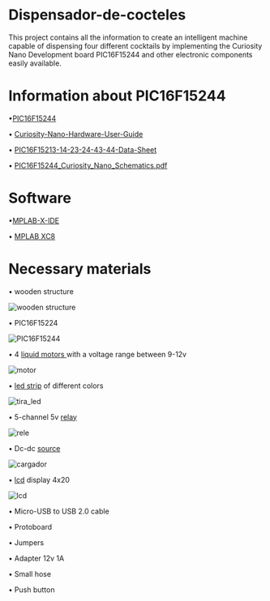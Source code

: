 # Dispensador-de-cocteles
This project contains all the information to create an intelligent machine capable of dispensing four different cocktails by implementing the Curiosity Nano Development board PIC16F15244 and other electronic components easily available.

#  Information about PIC16F15244
<p> •<a href= "https://www.microchip.com/wwwproducts/en/PIC16F15244"  target="_blank">PIC16F15244 </a> </p>
<p>• <a href= "http://ww1.microchip.com/downloads/en/DeviceDoc/PIC16F15244-Curiosity-Nano-Hardware-User-Guide-DS50003045A.pdf"  target="_blank">Curiosity-Nano-Hardware-User-Guide</a>  </p>
<p> • <a href= "http://ww1.microchip.com/downloads/en/DeviceDoc/PIC16F15213-14-23-24-43-44-Data-Sheet-DS40002195B.pdf"  target="_blank">PIC16F15213-14-23-24-43-44-Data-Sheet </a> </p>
<p> • <a href= "https://ww1.microchip.com/downloads/en/DeviceDoc/PIC16F15244_Curiosity_Nano_Schematics.pdf"   target="_blank">PIC16F15244_Curiosity_Nano_Schematics.pdf </a> </p>

# Software
<p> •<a href= "https://www.microchip.com/en-us/development-tools-tools-and-software/mplab-x-ide" target="_blank">MPLAB-X-IDE</a> </p>
<p>•  <a href= "https://www.microchip.com/en-us/development-tools-tools-and-software/mplab-ecosystem-downloads-archive" target="_blank"> MPLAB XC8 </a> </p>

# Necessary materials
<p> • wooden structure </p>

![wooden structure](https://user-images.githubusercontent.com/80067586/118411440-2b9db600-b65a-11eb-8d56-65c9ba938abd.jpg)

<p> • PIC16F15224</p>

![PIC16F15244](https://user-images.githubusercontent.com/80067586/118411455-4cfea200-b65a-11eb-9ae4-bb4275377dec.png)

<p> •  4  <a href="https://articulo.mercadolibre.com.co/MCO-545623259-mini-bomba-de-agua-3v-12v-arduino-acuario-_JM?matt_tool=99279475&matt_word=&matt_source=google&matt_campaign_id=11584883659&matt_ad_group_id=115595145969&matt_match_type=&matt_network=g&matt_device=c&matt_creative=478554425908&matt_keyword=&matt_ad_position=&matt_ad_type=pla&matt_merchant_id=116847301&matt_product_id=MCO545623259&matt_product_partition_id=311407048681&matt_target_id=pla-311407048681&gclid=CjwKCAjwhYOFBhBkEiwASF3KGVqKQa5jqAIFlsY4M6TgXeG_9Y0eAMzziLuogY2b7mwjIfVgFeqwpxoCUusQAvD_BwE" target="_blank">liquid motors </a> with a voltage range between 9-12v </p>

![motor](https://user-images.githubusercontent.com/80067586/118411520-a070f000-b65a-11eb-9a2b-62c22cb361c9.jpg)

<p>• <a href= "https://articulo.mercadolibre.com.co/MCO-540590452-cinta-led-3528-12v-5mts-siliconada-tira-luz-leds-fuente-_JM?searchVariation=46050582191#searchVariation=46050582191&position=7&search_layout=stack&type=item&tracking_id=f24ae44c-6730-4047-9268-c3f183562990" target="_blank">led strip</a> of different colors </p>

![tira_led](https://user-images.githubusercontent.com/80067586/118411590-e0d06e00-b65a-11eb-8f76-88d59be46161.jpg)

<p>• 5-channel 5v <a href= "https://articulo.mercadolibre.com.co/MCO-450495614-modulo-rele-4-canales-relay-arduino-5v-microcontrolador-pic-_JM#position=8&search_layout=stack&type=pad&tracking_id=e3a3ac68-22ad-48f9-895f-ef01dc14511c&is_advertising=true&ad_domain=VQCATCORE_LST&ad_position=8&ad_click_id=ODg2MGU1ZmEtN2VmNC00YWRkLWI4MmItYTk0NmE3NjU5MjVm" target="_blank">relay</a> </p>

![rele](https://user-images.githubusercontent.com/80067586/118411613-fcd40f80-b65a-11eb-9ac9-2d8438e9d4c4.jpg)

<p>• Dc-dc  <a href= "https://articulo.mercadolibre.com.co/MCO-600862443-fuente-dc-dc-lm2596-buck-converter-step-down-3a-voltaje-adj-_JM#position=7&search_layout=stack&type=item&tracking_id=a6d063ee-11fd-44a8-9150-0b5ddeb0d40a" target="_blank">source</a> </p>

![cargador ](https://user-images.githubusercontent.com/80067586/118411722-a5826f00-b65b-11eb-9d74-4ef92be8d855.jpg)


<p>• <a href= "https://ferretronica.com/products/pantalla-display-lcd-4x20-azul-con-backlight?variant=12507901689949" target="_blank">lcd</a> display 4x20 </p>

![lcd](https://user-images.githubusercontent.com/80067586/118411657-386ed980-b65b-11eb-9776-75b2dbb37d45.jpg)

<p>• Micro-USB to USB 2.0 cable </p>

<p>• Protoboard </p>

<p>• Jumpers </p>

<p>• Adapter 12v 1A </p>

<p>• Small hose </p>

<p>• Push button </p>








